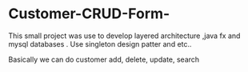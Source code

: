 # Customer-CRUD-Form-


This small project was use to develop layered architecture ,java fx and mysql databases . 
Use singleton design patter and etc..

Basically we can do customer add, delete, update, search
